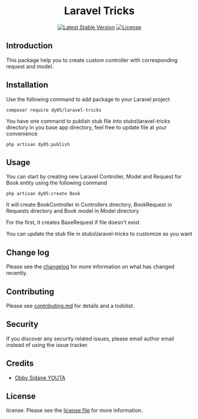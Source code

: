 <h1 align="center">Laravel Tricks</h1>
<p align="center">
<a href="https://packagist.org/packages/dy05/laravel-tricks"><img src="https://poser.pugx.org/dy05/laravel-tricks/v/stable.svg" alt="Latest Stable Version"></a>
<a href="https://packagist.org/packages/dy05/laravel-tricks"><img src="https://poser.pugx.org/dy05/laravel-tricks/license.svg" alt="License"></a>
</p>

## Introduction

This package help you to create custom controller with corresponding request and model.

## Installation

Use the following command to add package to your Laravel project

`composer require dy05/laravel-tricks`

You have one command to publish stub file into stubs\laravel-tricks directory in you base app directory, feel free to update file at your convenience

`php artisan dy05:publish`

## Usage

You can start by creating new Laravel Controller, Model and Request for Book entity using the following command

`php artisan dy05:create Book`

It will create BookController in Controllers directory, BookRequest in Requests directory and Book model in  Model directory

For the first, it creates BaseRequest if file doesn't exist

You can update the stub file in stubs\laravel-tricks to customize as you want

## Change log

Please see the [changelog](changelog.md) for more information on what has changed recently.

## Contributing

Please see [contributing.md](contributing.md) for details and a todolist.

## Security

If you discover any security related issues, please email author email instead of using the issue tracker.

## Credits

- [Obby Sidane YOUTA][link-author]

## License

license. Please see the [license file](license.md) for more information.

[link-packagist]: https://packagist.org/packages/dy05/laravel-tricks
[link-downloads]: https://packagist.org/packages/dy05/laravel-tricks
[link-author]: https://twitter.com/dos_plague

